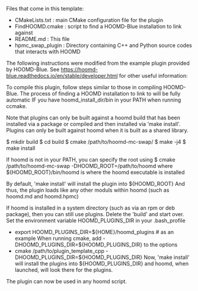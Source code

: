 Files that come in this template:
 - CMakeLists.txt   : main CMake configuration file for the plugin
 - FindHOOMD.cmake  : script to find a HOOMD-Blue installation to link against
 - README.md           : This file
 - hpmc_swap_plugin    : Directory containing C++ and Python source codes that interacts with HOOMD

The following instructions were modified from the example plugin provided by HOOMD-Blue. See https://hoomd-blue.readthedocs.io/en/stable/developer.html for other useful information:

To compile this plugin, follow steps similar to those in compiling HOOMD-Blue. The process of finding a HOOMD 
installation to link to will be fully automatic IF you have hoomd_install_dir/bin in your PATH when running ccmake.

Note that plugins can only be built against a hoomd build that has been installed via a package or compiled and then
installed via 'make install'. Plugins can only be built against hoomd when it is built as a shared library.

$ mkdir build
$ cd build
$ cmake /path/to/hoomd-mc-swap/
$ make -j4
$ make install

If hoomd is not in your PATH, you can specify the root using
$ cmake /path/to/hoomd-mc-swap -DHOOMD_ROOT=/path/to/hoomd
where ${HOOMD_ROOT}/bin/hoomd is where the hoomd executable is installed

By default, 'make install' will install the plugin into
${HOOMD_ROOT}
And thus, the plugin loads like any other moduls within hoomd (such as hoomd.md and hoomd.hpmc) 

If hoomd is installed in a system directory (such as via an rpm or deb package), then you can still use plugins.
Delete the 'build' and start over. Set the environment variable HOOMD_PLUGINS_DIR in your .bash_profile
 - export HOOMD_PLUGINS_DIR=${HOME}/hoomd_plugins  # as an example
When running cmake, add -DHOOMD_PLUGINS_DIR=${HOOMD_PLUGINS_DIR} to the options
 - cmake /path/to/plugin_template_cpp -DHOOMD_PLUGINS_DIR=${HOOMD_PLUGINS_DIR}
Now, 'make install' will install the plugins into ${HOOMD_PLUGINS_DIR} and hoomd, when launched, will look there
for the plugins.

The plugin can now be used in any hoomd script.
